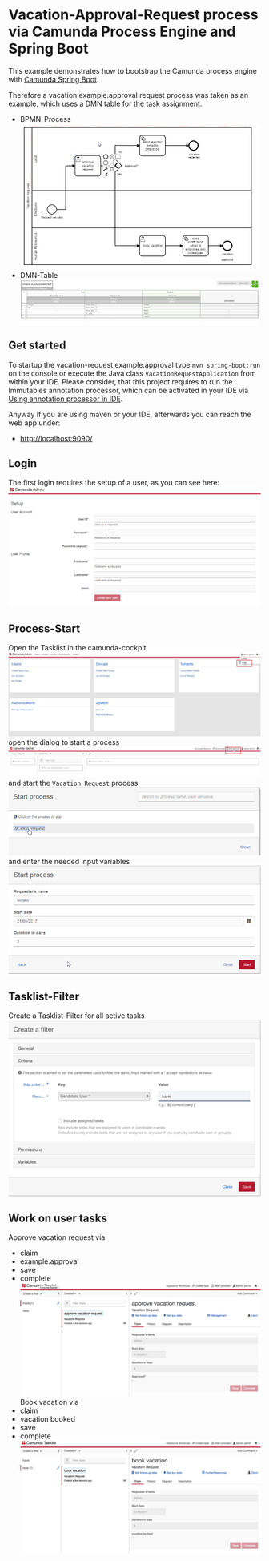 # Vacation-Approval-Request process via Camunda Process Engine and Spring Boot

This example demonstrates how to bootstrap the Camunda process engine with 
[Camunda Spring Boot](https://github.com/camunda/camunda-bpm-spring-boot-starter). 

Therefore a vacation example.approval request process was taken as an example, which uses a 
DMN table for the task assignment. 
* BPMN-Process
![BPMN-Process](./img/vacationRequestProcess.png)
* DMN-Table
![DMN-table](./img/DMN-table.png)

## Get started
To startup the vacation-request example.approval type `mvn spring-boot:run` on the console or 
execute the Java class `VacationRequestApplication` from within your IDE. 
Please consider, that this project requires to run the Immutables annotation processor, which can 
be activated in your IDE via [Using annotation processor in IDE](https://immutables.github.io/apt.html).

Anyway if you are using maven or your IDE, afterwards you can reach the web app under: 
* [http://localhost:9090/](http://localhost:9090/)

## Login
The first login requires the setup of a user, as you can see here: 
![User-Setup](./img/UserSetup.png)

 
## Process-Start
Open the Tasklist in the camunda-cockpit 
![Open-Task-List](./img/OpenTaskList.png)
open the dialog to start a process
![Start-Process](./img/StartProcess.png)
and start the `Vacation Request` process
![Start-Process-Vacation-Request](img/StartProcess-Vacation-Request.png)
and enter the needed input variables 
![Start-Process-Vacation-Request-Input](./img/StartProcess-Vacation-Request_Input.png)

## Tasklist-Filter
Create a Tasklist-Filter for all active tasks 
![Tasklist-Filter](./img/Tasklist-Filter.png)

## Work on user tasks 
Approve vacation request via 
* claim
* example.approval
* save
* complete
![Task-Approve](./img/Task-Approve.png)
Book vacation via 
* claim
* vacation booked
* save
* complete
![Task-Book](./img/Task-Book.png)

